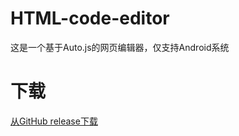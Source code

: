 # HTML-code-editor
这是一个基于Auto.js的网页编辑器，仅支持Android系统
# 下载
<a href="https://github.com/mbilse/HTML_code_editor/releases">从GitHub release下载</a>

